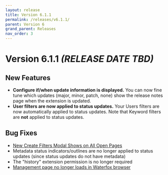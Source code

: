 ```yaml
---
layout: release
title: Version 6.1.1
permalink: /releases/v6.1.1/
parent: Version 6
grand_parent: Releases
nav_order: 3
---
```


# Version 6.1.1 *(RELEASE DATE TBD)*

## New Features

- **Configure if/when update information is displayed.** You can now fine tune which updates (major, minor, patch, none) show the release notes page when the extension is updated.
- **User filters are now applied to status updates.** Your Users filters are now automatically applied to status updates. Note that Keyword filters are **not** applied to status updates.

## Bug Fixes

- [New Create Filters Modal Shows on All Open Pages](https://github.com/rthaut/deviantART-Filter/issues/140)
- Metadata status indicators/outlines are no longer applied to status updates (since status updates do not have metadata)
- The "history" extension permission is no longer required
- [Management page no longer loads in Waterfox browser](https://github.com/rthaut/deviantART-Filter/issues/141)
